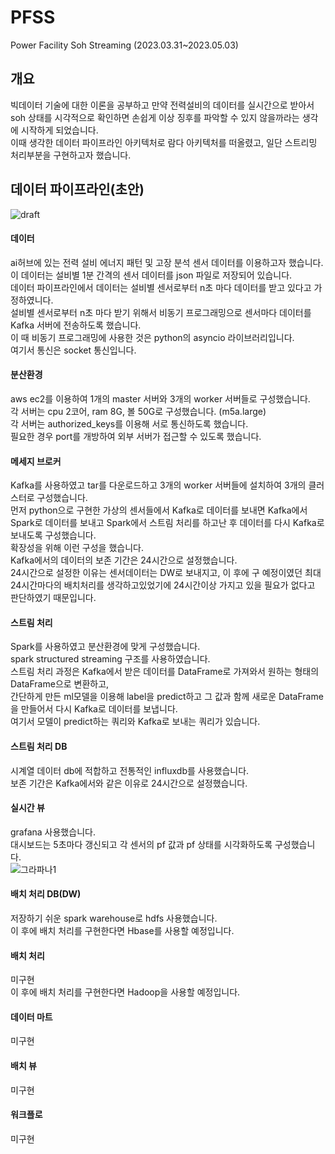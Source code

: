 # PFSS
Power Facility Soh Streaming  (2023.03.31~2023.05.03)

## 개요
빅데이터 기술에 대한 이론을 공부하고 만약 전력설비의 데이터를 실시간으로 받아서 soh 상태를 시각적으로 확인하면 손쉽게 이상 징후를 파악할 수 있지 않을까라는 생각에 시작하게 되었습니다.
<br>
이때 생각한 데이터 파이프라인 아키텍처로 람다 아키텍처를 떠올렸고, 일단 스트리밍 처리부분을 구현하고자 했습니다.

## 데이터 파이프라인(초안)
![draft](https://user-images.githubusercontent.com/97713997/229030147-74484849-311f-459c-bb73-ce670a166a52.PNG)

#### 데이터
ai허브에 있는 전력 설비 에너지 패턴 및 고장 분석 센서 데이터를 이용하고자 했습니다.
<br>
이 데이터는 설비별 1분 간격의 센서 데이터를 json 파일로 저장되어 있습니다.
<br>
데이터 파이프라인에서 데이터는 설비별 센서로부터 n초 마다 데이터를 받고 있다고 가정하였니다.
<br>
설비별 센서로부터 n초 마다 받기 위해서 비동기 프로그래밍으로 센서마다 데이터를 Kafka 서버에 전송하도록 했습니다.
<br>
이 때 비동기 프로그래밍에 사용한 것은 python의 asyncio 라이브러리입니다.
<br>
여기서 통신은 socket 통신입니다.
#### 분산환경
aws ec2를 이용하여 1개의 master 서버와 3개의 worker 서버들로 구성했습니다.
<br>
각 서버는 cpu 2코어, ram 8G, 볼 50G로 구성했습니다. (m5a.large)
<br>
각 서버는 authorized_keys를 이용해 서로 통신하도록 했습니다.
<br>
필요한 경우 port를 개방하여 외부 서버가 접근할 수 있도록 했습니다.
#### 메세지 브로커
Kafka를 사용하였고 tar를 다운로드하고 3개의 worker 서버들에 설치하여 3개의 클러스터로 구성했습니다.
<br>
먼저 python으로 구현한 가상의 센서들에서 Kafka로 데이터를 보내면 Kafka에서 Spark로 데이터를 보내고 Spark에서 스트림 처리를 하고난 후 데이터를 다시 Kafka로 보내도록 구성했습니다.
<br>
확장성을 위해 이런 구성을 했습니다.
<br>
Kafka에서의 데이터의 보존 기간은 24시간으로 설정했습니다.
<br>
24시간으로 설정한 이유는 센서데이터는 DW로 보내지고, 이 후에 구 예정이였던 최대 24시간마다의 배치처리를 생각하고있었기에 24시간이상 가지고 있을 필요가 없다고 판단하였기 때문입니다.
#### 스트림 처리
Spark를 사용하였고 분산환경에 맞게 구성했습니다.
<br>
spark structured streaming 구조를 사용하였습니다.
<br>
스트림 처리 과정은 Kafka에서 받은 데이터를 DataFrame로 가져와서 원하는 형태의 DataFrame으로 변환하고,
<br>
간단하게 만든 ml모델을 이용해 label을 predict하고 그 값과 함께 새로운 DataFrame을 만들어서 다시 Kafka로 데이터를 보냅니다.
<br>
여기서 모델이 predict하는 쿼리와 Kafka로 보내는 쿼리가 있습니다.
#### 스트림 처리 DB
시계열 데이터 db에 적합하고 전통적인 influxdb를 사용했습니다.
<br>
보존 기간은 Kafka에서와 같은 이유로 24시간으로 설정했습니다.
#### 실시간 뷰
grafana 사용했습니다.
<br>
대시보드는 5초마다 갱신되고 각 센서의 pf 값과 pf 상태를 시각화하도록 구성했습니다.
<br>
![그라파나1](https://user-images.githubusercontent.com/97713997/236662390-c805eef6-a1d3-4099-a813-9a2fd5d78b45.png)
#### 배치 처리 DB(DW)
저장하기 쉬운 spark warehouse로 hdfs 사용했습니다.
<br>
이 후에 배치 처리를 구현한다면 Hbase를 사용할 예정입니다.
#### 배치 처리
미구현
<br>
이 후에 배치 처리를 구현한다면 Hadoop을 사용할 예정입니다.
#### 데이터 마트
미구현
#### 배치 뷰
미구현
#### 워크플로
미구현
